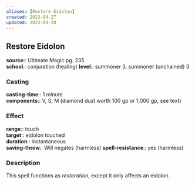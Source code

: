 ```yaml
---
aliases: [Restore Eidolon]
created: 2023-04-27
updated: 2023-04-28
---
```


## Restore Eidolon

**source**:: Ultimate Magic pg. 235  
**school**:: conjuration (healing)
**level**:: summoner 3, summoner (unchained) 3

### Casting

**casting-time**:: 1 minute  
**components**:: V, S, M (diamond dust worth 100 gp or 1,000 gp, see text)

### Effect

**range**:: touch  
**target**:: eidolon touched  
**duration**:: instantaneous  
**saving-throw**:: Will negates (harmless)
**spell-resistance**:: yes (harmless)

### Description

This spell functions as *restoration*, except it only affects an eidolon.
